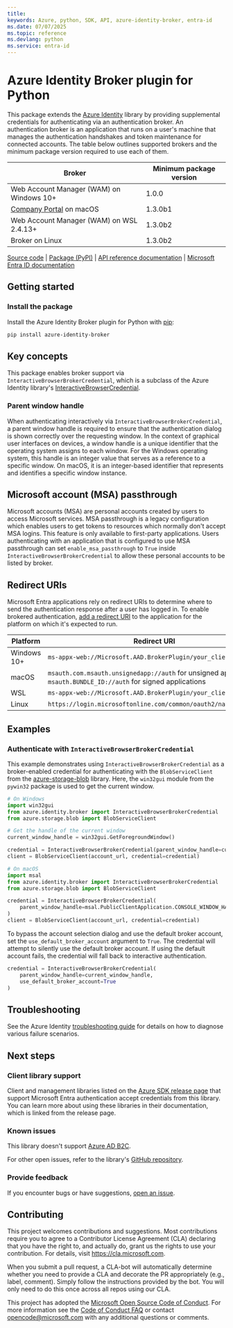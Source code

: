 ```yaml
---
title: 
keywords: Azure, python, SDK, API, azure-identity-broker, entra-id
ms.date: 07/07/2025
ms.topic: reference
ms.devlang: python
ms.service: entra-id
---
```

# Azure Identity Broker plugin for Python

This package extends the [Azure Identity][azure_identity] library by providing supplemental credentials for authenticating via an authentication broker. An authentication broker is an application that runs on a user's machine that manages the authentication handshakes and token maintenance for connected accounts. The table below outlines supported brokers and the minimum package version required to use each of them.

| Broker                                    | Minimum package version |
|-------------------------------------------|-------------------------|
| Web Account Manager (WAM) on Windows 10+  | 1.0.0                   |
| [Company Portal][company_portal] on macOS | 1.3.0b1                 |
| Web Account Manager (WAM) on WSL 2.4.13+  | 1.3.0b2                 |
| Broker on Linux                           | 1.3.0b2                 |

[Source code][source_code] | [Package (PyPI)][azure_identity_broker] | [API reference documentation][ref_docs] | [Microsoft Entra ID documentation][entra_id]

## Getting started

### Install the package

Install the Azure Identity Broker plugin for Python with [pip][pip]:

```bash
pip install azure-identity-broker
```

## Key concepts

This package enables broker support via `InteractiveBrowserBrokerCredential`, which is a subclass of the Azure Identity library's [InteractiveBrowserCredential][ibc].

### Parent window handle

When authenticating interactively via `InteractiveBrowserBrokerCredential`, a parent window handle is required to ensure that the authentication dialog is shown correctly over the requesting window. In the context of graphical user interfaces on devices, a window handle is a unique identifier that the operating system assigns to each window. For the Windows operating system, this handle is an integer value that serves as a reference to a specific window. On macOS, it is an integer-based identifier that represents and identifies a specific window instance.

## Microsoft account (MSA) passthrough

Microsoft accounts (MSA) are personal accounts created by users to access Microsoft services. MSA passthrough is a legacy configuration which enables users to get tokens to resources which normally don't accept MSA logins. This feature is only available to first-party applications. Users authenticating with an application that is configured to use MSA passthrough can set `enable_msa_passthrough` to `True` inside `InteractiveBrowserBrokerCredential` to allow these personal accounts to be listed by broker.

## Redirect URIs

Microsoft Entra applications rely on redirect URIs to determine where to send the authentication response after a user has logged in. To enable brokered authentication, [add a redirect URI](https://learn.microsoft.com/entra/identity-platform/quickstart-register-app#add-a-redirect-uri) to the application for the platform on which it's expected to run.

| Platform    | Redirect URI                                                                                                          |
|-------------|-----------------------------------------------------------------------------------------------------------------------|
| Windows 10+ | `ms-appx-web://Microsoft.AAD.BrokerPlugin/your_client_id`                                                             |
| macOS       | `msauth.com.msauth.unsignedapp://auth` for unsigned applications<br>`msauth.BUNDLE_ID://auth` for signed applications |
| WSL         | `ms-appx-web://Microsoft.AAD.BrokerPlugin/your_client_id`                                                             |
| Linux | `https://login.microsoftonline.com/common/oauth2/nativeclient`                                                             |

## Examples

### Authenticate with `InteractiveBrowserBrokerCredential`

This example demonstrates using `InteractiveBrowserBrokerCredential` as a broker-enabled credential for authenticating with the `BlobServiceClient` from the [azure-storage-blob][azure_storage_blob] library. Here, the `win32gui` module from the `pywin32` package is used to get the current window.

```python
# On Windows
import win32gui
from azure.identity.broker import InteractiveBrowserBrokerCredential
from azure.storage.blob import BlobServiceClient

# Get the handle of the current window
current_window_handle = win32gui.GetForegroundWindow()

credential = InteractiveBrowserBrokerCredential(parent_window_handle=current_window_handle)
client = BlobServiceClient(account_url, credential=credential)

# On macOS
import msal
from azure.identity.broker import InteractiveBrowserBrokerCredential
from azure.storage.blob import BlobServiceClient

credential = InteractiveBrowserBrokerCredential(
    parent_window_handle=msal.PublicClientApplication.CONSOLE_WINDOW_HANDLE
)
client = BlobServiceClient(account_url, credential=credential)
```

To bypass the account selection dialog and use the default broker account, set the `use_default_broker_account` argument to `True`. The credential will attempt to silently use the default broker account. If using the default account fails, the credential will fall back to interactive authentication.

```python
credential = InteractiveBrowserBrokerCredential(
    parent_window_handle=current_window_handle,
    use_default_broker_account=True
)
```

## Troubleshooting

See the Azure Identity [troubleshooting guide][troubleshooting_guide] for details on how to diagnose various failure scenarios.

## Next steps

### Client library support

Client and management libraries listed on the [Azure SDK release page](https://azure.github.io/azure-sdk/releases/latest/python.html) that support Microsoft Entra authentication accept credentials from this library. You can learn more about using these libraries in their documentation, which is linked from the release page.

### Known issues

This library doesn't support [Azure AD B2C][b2c].

For other open issues, refer to the library's [GitHub repository](https://github.com/Azure/azure-sdk-for-python/issues?q=is%3Aopen+is%3Aissue+label%3AAzure.Identity).

### Provide feedback

If you encounter bugs or have suggestions, [open an issue](https://github.com/Azure/azure-sdk-for-python/issues).

## Contributing

This project welcomes contributions and suggestions.  Most contributions require you to agree to a Contributor License Agreement (CLA) declaring that you have the right to, and actually do, grant us the rights to use your contribution. For details, visit https://cla.microsoft.com.

When you submit a pull request, a CLA-bot will automatically determine whether you need to provide a CLA and decorate the PR appropriately (e.g., label, comment). Simply follow the instructions provided by the bot. You will only need to do this once across all repos using our CLA.

This project has adopted the [Microsoft Open Source Code of Conduct](https://opensource.microsoft.com/codeofconduct/). For more information see the [Code of Conduct FAQ](https://opensource.microsoft.com/codeofconduct/faq/) or contact [opencode@microsoft.com](mailto:opencode@microsoft.com) with any additional questions or comments.

<!-- LINKS -->
[azure_identity]: https://pypi.org/project/azure-identity
[azure_identity_broker]: https://pypi.org/project/azure-identity-broker
[azure_storage_blob]: https://pypi.org/project/azure-storage-blob
[b2c]: https://learn.microsoft.com/azure/active-directory-b2c/overview
[company_portal]: https://learn.microsoft.com/mem/intune/apps/apps-company-portal-macos
[entra_id]: https://learn.microsoft.com/entra/identity/
[ibc]: https://learn.microsoft.com/python/api/azure-identity/azure.identity.interactivebrowsercredential?view=azure-python
[pip]: https://pypi.org/project/pip
[ref_docs]: https://azuresdkdocs.z19.web.core.windows.net/python/azure-identity-broker/latest/index.html
[source_code]: https://github.com/Azure/azure-sdk-for-python/blob/main/sdk/identity/azure-identity-broker
[troubleshooting_guide]: https://github.com/Azure/azure-sdk-for-python/blob/main/sdk/identity/azure-identity/TROUBLESHOOTING.md

